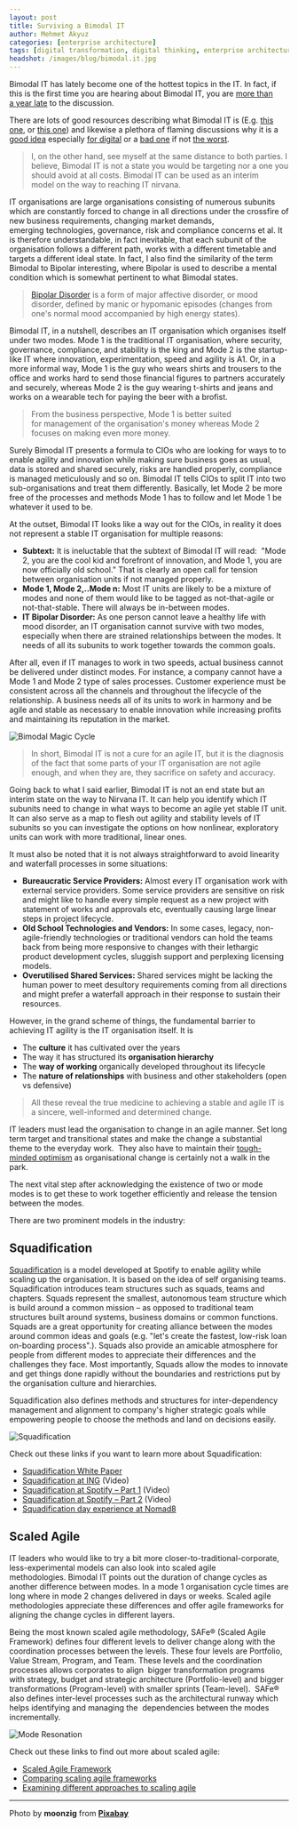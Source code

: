 ```yaml
---
layout: post
title: Surviving a Bimodal IT
author: Mehmet Akyuz
categories: [enterprise architecture]
tags: [digital transformation, digital thinking, enterprise architecture, design thinking]
headshot: /images/blog/bimodal.it.jpg
---
```

Bimodal IT has lately become one of the hottest topics in the IT. In fact, if this is the first time you are hearing about Bimodal IT, you are [more than a year late](https://www.gartner.com/doc/2798217/bimodal-it-digitally-agile-making) to the discussion. 

There are lots of good resources describing what Bimodal IT is (E.g. [this one](http://www.kmd.dk/fokus/Documents/innovationday15/ID15_Keynote_01_Gartner_Kim%20Bj%C3%B8rn%20Nielsen.pdf), or [this one](http://www.cio.com/article/2875803/cio-role/what-gartner-s-bimodal-it-model-means-to-enterprise-cios.html)) and likewise a plethora of flaming discussions why it is a [good idea](http://www.informationweek.com/devops/project-management/bimodal-it-best-of-both-worlds-for-large-enterprises/a/d-id/1324201) especially [for digital](http://www.kinvey.com/blog/4160/gartner-is-right-enterprises-need-bimodal-it-a-k-a-2-speed-it) or a [bad one](http://www.kinvey.com/blog/4160/gartner-is-right-enterprises-need-bimodal-it-a-k-a-2-speed-it) if not [the worst](http://www.cioinsight.com/it-management/innovation/saying-goodbye-to-bimodal-it.html).

> I, on the other hand, see myself at the same distance to both parties. I believe, Bimodal IT is not a state you would be targeting nor a one you should avoid at all costs. Bimodal IT can be used as an interim model on the way to reaching IT nirvana.

<!--more-->

IT organisations are large organisations consisting of numerous subunits which are constantly forced to change in all directions under the crossfire of new business requirements, changing market demands, emerging technologies, governance, risk and compliance concerns et al. It is therefore understandable, in fact inevitable, that each subunit of the organisation follows a different path, works with a different timetable and targets a different ideal state. In fact, I also find the similarity of the term Bimodal to Bipolar interesting, where Bipolar is used to describe a mental condition which is somewhat pertinent to what Bimodal states.

> [Bipolar Disorder](http://www.webmd.com/depression/guide/bipolar-disorder-manic-depression) is a form of major affective disorder, or mood disorder, defined by manic or hypomanic episodes (changes from one's normal mood accompanied by high energy states).

Bimodal IT, in a nutshell, describes an IT organisation which organises itself under two modes. Mode 1 is the traditional IT organisation, where security, governance, compliance, and stability is the king and Mode 2 is the startup-like IT where innovation, experimentation, speed and agility is A1. Or, in a more informal way, Mode 1 is the guy who wears shirts and trousers to the office and works hard to send those financial figures to partners accurately and securely, whereas Mode 2 is the guy wearing t-shirts and jeans and works on a wearable tech for paying the beer with a brofist.

> From the business perspective, Mode 1 is better suited for management of the organisation's money whereas Mode 2 focuses on making even more money.

Surely Bimodal IT presents a formula to CIOs who are looking for ways to to enable agility and innovation while making sure business goes as usual, data is stored and shared securely, risks are handled properly, compliance is managed meticulously and so on. Bimodal IT tells CIOs to split IT into two sub-organisations and treat them differently. Basically, let Mode 2 be more free of the processes and methods Mode 1 has to follow and let Mode 1 be whatever it used to be.

At the outset, Bimodal IT looks like a way out for the CIOs, in reality it does not represent a stable IT organisation for multiple reasons:

  * **Subtext:** It is ineluctable that the subtext of Bimodal IT will read:  "Mode 2, you are the cool kid and forefront of innovation, and Mode 1, you are now officially old school." That is clearly an open call for tension between organisation units if not managed properly.
  * **Mode 1, Mode 2,..Mode n:** Most IT units are likely to be a mixture of modes and none of them would like to be tagged as not-that-agile or not-that-stable. There will always be in-between modes.
  * **IT Bipolar Disorder:** As one person cannot leave a healthy life with mood disorder, an IT organisation cannot survive with two modes, especially when there are strained relationships between the modes. It needs of all its subunits to work together towards the common goals.

After all, even if IT manages to work in two speeds, actual business cannot be delivered under distinct modes. For instance, a company cannot have a Mode 1 and Mode 2 type of sales processes. Customer experience must be consistent across all the channels and throughout the lifecycle of the relationship. A business needs all of its units to work in harmony and be agile and stable as necessary to enable innovation while increasing profits and maintaining its reputation in the market.

![Bimodal Magic Cycle](/images/blog/bimodal.magic.cycle.jpg)

> In short, Bimodal IT is not a cure for an agile IT, but it is the diagnosis of the fact that some parts of your IT organisation are not agile enough, and when they are, they sacrifice on safety and accuracy.

Going back to what I said earlier, Bimodal IT is not an end state but an interim state on the way to Nirvana IT. It can help you identify which IT subunits need to change in what ways to become an agile yet stable IT unit. It can also serve as a map to flesh out agility and stability levels of IT subunits so you can investigate the options on how nonlinear, exploratory units can work with more traditional, linear ones.

It must also be noted that it is not always straightforward to avoid linearity and waterfall processes in some situations:

  * **Bureaucratic Service Providers:** Almost every IT organisation work with external service providers. Some service providers are sensitive on risk and might like to handle every simple request as a new project with statement of works and approvals etc, eventually causing large linear steps in project lifecycle.
  * **Old School Technologies and Vendors:** In some cases, legacy, non-agile-friendly technologies or traditional vendors can hold the teams back from being more responsive to changes with their lethargic product development cycles, sluggish support and perplexing licensing models.
  * **Overutilised Shared Services:** Shared services might be lacking the human power to meet desultory requirements coming from all directions and might prefer a waterfall approach in their response to sustain their resources.

However, in the grand scheme of things, the fundamental barrier to achieving IT agility is the IT organisation itself. It is

  * The **culture** it has cultivated over the years
  * The way it has structured its **organisation hierarchy**
  * The **way of working** organically developed throughout its lifecycle
  * The **nature of relationships** with business and other stakeholders (open vs defensive)

> All these reveal the true medicine to achieving a stable and agile IT is a sincere, well-informed and determined change.

IT leaders must lead the organisation to change in an agile manner. Set long term target and transitional states and make the change a substantial theme to the everyday work.  They also have to maintain their [tough-minded optimism](https://hbr.org/2016/03/why-the-future-belongs-to-tough-minded-optimists) as organisational change is certainly not a walk in the park.

The next vital step after acknowledging the existence of two or mode modes is to get these to work together efficiently and release the tension between the modes.

There are two prominent models in the industry:

## Squadification

[Squadification](http://tracks.roojoom.com/r/2192#/introduction) is a model developed at Spotify to enable agility while scaling up the organisation. It is based on the idea of self organising teams. Squadification introduces team structures such as squads, teams and chapters. Squads represent the smallest, autonomous team structure which is build around a common mission – as opposed to traditional team structures built around systems, business domains or common functions. Squads are a great opportunity for creating alliance between the modes around common ideas and goals (e.g. "let's create the fastest, low-risk loan on-boarding process".). Squads also provide an amicable atmosphere for people from different modes to appreciate their differences and the challenges they face. Most importantly, Squads allow the modes to innovate and get things done rapidly without the boundaries and restrictions put by the organisation culture and hierarchies.

Squadification also defines methods and structures for inter-dependency management and alignment to company's higher strategic goals while empowering people to choose the methods and land on decisions easily.

![Squadification](/images/blog/squadification.jpg)

Check out these links if you want to learn more about Squadification:

  * <a href="http://tracks.roojoom.com/r/2192#/introduction" target="_blank" shape="rect">Squadification White Paper</a>
  * <a href="https://www.youtube.com/watch?v=NcB0ZKWAPA0" target="_blank" shape="rect">Squadification at ING</a> (Video)
  * <a href="https://www.youtube.com/watch?v=Mpsn3WaI_4k" target="_blank" shape="rect">Squadification at Spotify &#8211; Part 1</a> (Video)
  * <a href="https://www.youtube.com/watch?v=X3rGdmoTjDc" target="_blank" shape="rect">Squadification at Spotify &#8211; Part 2</a> (Video)
  * [Squadification day experience at Nomad8](http://nomad8.com/total-squadification-large-scale-self-organisation/)

## Scaled Agile

IT leaders who would like to try a bit more closer-to-traditional-corporate, less-experimental models can also look into scaled agile methodologies. Bimodal IT points out the duration of change cycles as another difference between modes. In a mode 1 organisation cycle times are long where in mode 2 changes delivered in days or weeks. Scaled agile methodologies appreciate these differences and offer agile frameworks for aligning the change cycles in different layers.

Being the most known scaled agile methodology, SAFe® (Scaled Agile Framework) defines four different levels to deliver change along with the coordination processes between the levels. These four levels are Portfolio, Value Stream, Program, and Team. These levels and the coordination processes allows corporates to align  bigger transformation programs with strategy, budget and strategic architecture (Portfolio-level) and bigger transformations (Program-level) with smaller sprints (Team-level).  SAFe® also defines inter-level processes such as the architectural runway which helps identifying and managing the  dependencies between the modes incrementally.

![Mode Resonation](/images/blog/resonation.jpg)

Check out these links to find out more about scaled agile:

  * [Scaled Agile Framework](http://www.scaledagileframework.com/)
  * [Comparing scaling agile frameworks](http://www.cio.com/article/2974436/agile-development/comparing-scaling-agile-frameworks.html)
  * [Examining different approaches to scaling agile](http://www.infoq.com/news/2014/07/compare-agile-scaling)

---

Photo by **moonzig** from [**Pixabay**](https://pixabay.com/photos/sheep-animal-twin-wool-nature-2784671/)